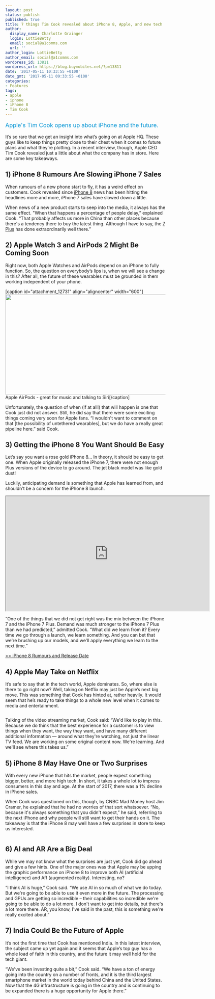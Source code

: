 ```yaml
---
layout: post
status: publish
published: true
title: 7 things Tim Cook revealed about iPhone 8, Apple, and new tech
author:
  display_name: Charlotte Grainger
  login: LottieBetty
  email: social@a1comms.com
  url: ''
author_login: LottieBetty
author_email: social@a1comms.com
wordpress_id: 13811
wordpress_url: https://blog.buymobiles.net/?p=13811
date: '2017-05-11 10:33:55 +0100'
date_gmt: '2017-05-11 09:33:55 +0100'
categories:
- Features
tags:
- apple
- iphone
- iPhone 8
- Tim Cook
---
```

<p><span class="postStandFirst" style="color: #0896d5; line-height: 26px; font-size: 18px;">Apple's Tim Cook opens up about iPhone and the future.</span></p>
<p>It&rsquo;s so rare that we get an insight into what&rsquo;s going on at Apple HQ. These guys like to keep things pretty close to their chest when it comes to future plans and what they&rsquo;re plotting. In a recent interview, though, Apple CEO Tim Cook revealed just a little about what the company has in store. Here are some key takeaways.</p>
<h2>1) iPhone 8 Rumours Are Slowing iPhone 7 Sales</h2>
<p>When rumours of a new phone start to fly, it has a weird effect on customers. Cook revealed since <a href="https://blog.buymobiles.net/features/iphone-8-rumours-and-release-date" target="_blank">iPhone 8</a> news has been hitting the headlines more and more, iPhone 7 sales have slowed down a little.</p>
<p>When news of a new product starts to seep into the media, it always has the same effect. "When that happens a percentage of people delay,&rdquo; explained Cook. &ldquo;That probably affects us more in China than other places because there's a tendency there to buy the latest thing. Although I have to say, the <a href="https://www.buymobiles.net/apple/iphone-7-plus-32gb-black" target="_blank">7 Plus</a> has done extraordinarily well there.&rdquo;</p>
<h2>2) Apple Watch 3 and AirPods 2 Might Be Coming Soon</h2>
<p>Right now, both Apple Watches and AirPods depend on an iPhone to fully function. So, the question on everybody&rsquo;s lips is, when we will see a change in this? After all, the future of these wearables must be grounded in them working independent of your phone.</p>
<p>[caption id="attachment_12731" align="aligncenter" width="600"]<img class="wp-image-12731" src="https://lh3.googleusercontent.com/KMqBPzu3PPR7gvYIlWEvO2OUQHqTUcIT2h7upS9C6PJ3LLaybON_kiRnT5_GnV__VGCnGJl33fXmxpxsfcqeUxFboQ=s0" width="600" height="315" /> Apple AirPods - great for music and talking to Siri[/caption]</p>
<p>Unfortunately, the question of when (if at all!) that will happen is one that Cook just did not answer. Still, he did say that there were some exciting things coming very soon for Apple fans. &ldquo;I wouldn't want to comment on that [the possibility of untethered wearables], but we do have a really great pipeline here.&rdquo; said Cook.</p>
<h2>3) Getting the iPhone 8 You Want Should Be Easy</h2>
<p>Let&rsquo;s say you want a rose gold iPhone 8&hellip; In theory, it should be easy to get one. When Apple originally released the iPhone 7, there were not enough Plus versions of the device to go around. The jet black model was like gold dust!</p>
<p>Luckily, anticipating demand is something that Apple has learned from, and shouldn&rsquo;t be a concern for the iPhone 8 launch.</p>
<p><iframe src="https://www.youtube.com/embed/g0FCiXuFF8M?ecver=2" width="640" height="360" allowfullscreen="allowfullscreen"></iframe></p>
<p>&ldquo;One of the things that we did not get right was the mix between the iPhone 7 and the iPhone 7 Plus. Demand was much stronger to the iPhone 7 Plus than we had predicted,&rdquo; admitted Cook. &ldquo;What did we learn from it? Every time we go through a launch, we learn something. And you can bet that we're brushing up our models, and we'll apply everything we learn to the next time.&rdquo;</p>
<p><a href="https://blog.buymobiles.net/features/iphone-8-rumours-and-release-date" target="_blank">>> iPhone 8 Rumours and Release Date</a></p>
<h2>4) Apple May Take on Netflix</h2>
<p>It&rsquo;s safe to say that in the tech world, Apple dominates. So, where else is there to go right now? Well, taking on Netflix may just be Apple&rsquo;s next big move. This was something that Cook has hinted at, rather heavily. It would seem that he&rsquo;s ready to take things to a whole new level when it comes to media and entertainment.</p>
<p><img class="aligncenter size-full wp-image-13816" src="https://lh3.googleusercontent.com/v82tgwjWXZRnIdaTvGjNV7EFA9UrYM2iWvg877Gm7BYM1VpAlYZg9scnxgNxnsD_m8JL67XkwQ5xakvHQhd83lPG4Q=s0" alt="" /></p>
<p>Talking of the video streaming market, Cook said: &ldquo;We'd like to play in this. Because we do think that the best experience for a customer is to view things when they want, the way they want, and have many different additional information &mdash; around what they're watching, not just the linear TV feed. We are working on some original content now. We're learning. And we'll see where this takes us.&rdquo;</p>
<h2>5) iPhone 8 May Have One or Two Surprises</h2>
<p>With every new iPhone that hits the market, people expect something bigger, better, and more high tech. In short, it takes a whole lot to impress consumers in this day and age. At the start of 2017, there was a 1% decline in iPhone sales.</p>
<p>When Cook was questioned on this, though, by CNBC Mad Money host Jim Cramer, he explained that he had no worries of that sort whatsoever. &ldquo;No, because it's always something that you didn't expect,&rdquo; he said, referring to the next iPhone and why people will still want to get their hands on it. The takeaway is that the iPhone 8 may well have a few surprises in store to keep us interested.</p>
<p><img class="aligncenter size-full wp-image-13544" src="https://lh3.googleusercontent.com/Ekw_wLvSrS4EXgFKWxHaVQz802tHzD2XNE_mqrwi7SksqL3EDMvrHWCpI-2xLLSHcSfcK0BXRjPYX5-uaMQUrOaa=s0" alt="" /></p>
<h2>6) AI and AR Are a Big Deal</h2>
<p>While we may not know what the surprises are just yet, Cook did go ahead and give a few hints. One of the major ones was that Apple may be upping the graphic performance on iPhone 8 to improve both AI (artificial intelligence) and AR (augmented reality). Interesting, no?</p>
<p>&ldquo;I think AI is huge,&rdquo; Cook said. &ldquo;We use AI in so much of what we do today. But we're going to be able to use it even more in the future. The processing and GPUs are getting so incredible &ndash; their capabilities so incredible we're going to be able to do a lot more. I don't want to get into details, but there's a lot more there. AR, you know, I've said in the past, this is something we're really excited about.&rdquo;</p>
<h2>7) India Could Be the Future of Apple</h2>
<p>It&rsquo;s not the first time that Cook has mentioned India. In this latest interview, the subject came up yet again and it seems that Apple&rsquo;s top guy has a whole load of faith in this country, and the future it may well hold for the tech giant.</p>
<p>&ldquo;We've been investing quite a bit,&rdquo; Cook said. &ldquo;We have a ton of energy going into the country on a number of fronts, and it is the third largest smartphone market in the world today behind China and the United States. Now that the 4G infrastructure is going in the country and is continuing to be expanded there is a huge opportunity for Apple there.&rdquo;</p>
